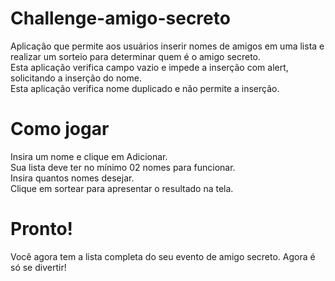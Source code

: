# Challenge-amigo-secreto
Aplicação que permite aos usuários inserir nomes de amigos em uma lista e realizar um sorteio para determinar quem é o amigo secreto.  
Esta aplicação verifica campo vazio e impede a inserção com alert, solicitando a inserção do nome.  
Esta aplicação verifica nome duplicado e não permite a inserção.  

# Como jogar
Insira um nome e clique em Adicionar.  
Sua lista deve ter no mínimo 02 nomes para funcionar.  
Insira quantos nomes desejar.  
Clique em sortear para apresentar o resultado na tela.  

# Pronto!
Você agora tem a lista completa do seu evento de amigo secreto. Agora é só se divertir!
